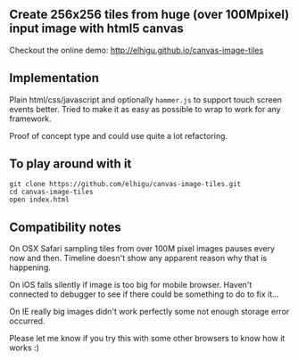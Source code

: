 ## Create 256x256 tiles from huge (over 100Mpixel) input image with html5 canvas 
Checkout the online demo: http://elhigu.github.io/canvas-image-tiles

## Implementation
Plain html/css/javascript and optionally `hammer.js` to support touch screen events better.
Tried to make it as easy as possible to wrap to work for any framework.

Proof of concept type and could use quite a lot refactoring.

## To play around with it
```
git clone https://github.com/elhigu/canvas-image-tiles.git
cd canvas-image-tiles
open index.html
```

## Compatibility notes
On OSX Safari sampling tiles from over 100M pixel images pauses every now and then. Timeline doesn't show any apparent reason why that is happening.

On iOS fails silently if image is too big for mobile browser. Haven't connected to debugger to see if there could be something to do to fix it...

On IE really big images didn't work perfectly some not enough storage error occurred.

Please let me know if you try this with some other browsers to know how it works :)


